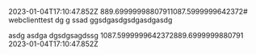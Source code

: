 2023-01-04T17:10:47.852Z
889.69999998807911087.5999999642372# webclienttest
dg
g
ssad
ggsdgasdgsdgasdgasdg

asdg
asdga
dgsdgsagdssg
1087.5999999642372889.6999999880791
2023-01-04T17:10:47.852Z